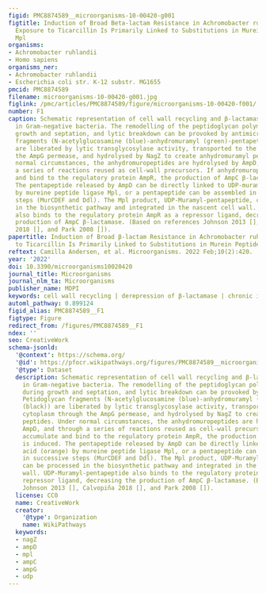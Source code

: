 ```yaml
---
figid: PMC8874589__microorganisms-10-00420-g001
figtitle: Induction of Broad Beta-lactam Resistance in Achromobacter ruhlandii by
  Exposure to Ticarcillin Is Primarily Linked to Substitutions in Murein Peptide Ligase
  Mpl
organisms:
- Achromobacter ruhlandii
- Homo sapiens
organisms_ner:
- Achromobacter ruhlandii
- Escherichia coli str. K-12 substr. MG1655
pmcid: PMC8874589
filename: microorganisms-10-00420-g001.jpg
figlink: /pmc/articles/PMC8874589/figure/microorganisms-10-00420-f001/
number: F1
caption: Schematic representation of cell wall recycling and β-lactamase expression
  in Gram-negative bacteria. The remodelling of the peptidoglycan polymer occurs during
  growth and septation, and lytic breakdown can be provoked by antimicrobials. Petidoglycan
  fragments (N-acetylglucosamine (blue)-anhydromuramyl (green)-pentapetide (black))
  are liberated by lytic transglycosylase activity, transported to the cytoplasm through
  the AmpG permease, and hydrolysed by NagZ to create anhydromuramyl peptides. Under
  normal circumstances, the anhydromuropeptides are hydrolysed by AmpD, and through
  a series of reactions reused as cell-wall precursors. If anhydromuropeptides accumulate
  and bind to the regulatory protein AmpR, the production of AmpC β-lactamase is induced.
  The pentapeptide released by AmpD can be directly linked to UDP-muramic acid (orange)
  by mureine peptide ligase Mpl, or a pentapeptide can be assembled in successive
  steps (MurCDEF and Ddl). The Mpl product, UDP-Muramyl-pentapeptide, can be processed
  in the biosynthetic pathway and integrated in the nascent cell wall. UDP-Muramyl-pentapeptide
  also binds to the regulatory protein AmpR as a repressor ligand, decreasing the
  production of AmpC β-lactamase. (Based on references Johnson 2013 [], Calvopiña
  2018 [], and Park 2008 []).
papertitle: Induction of Broad β-lactam Resistance in Achromobacter ruhlandii by Exposure
  to Ticarcillin Is Primarily Linked to Substitutions in Murein Peptide Ligase Mpl.
reftext: Camilla Andersen, et al. Microorganisms. 2022 Feb;10(2):420.
year: '2022'
doi: 10.3390/microorganisms10020420
journal_title: Microorganisms
journal_nlm_ta: Microorganisms
publisher_name: MDPI
keywords: cell wall recycling | derepression of β-lactamase | chronic infection
automl_pathway: 0.899124
figid_alias: PMC8874589__F1
figtype: Figure
redirect_from: /figures/PMC8874589__F1
ndex: ''
seo: CreativeWork
schema-jsonld:
  '@context': https://schema.org/
  '@id': https://pfocr.wikipathways.org/figures/PMC8874589__microorganisms-10-00420-g001.html
  '@type': Dataset
  description: Schematic representation of cell wall recycling and β-lactamase expression
    in Gram-negative bacteria. The remodelling of the peptidoglycan polymer occurs
    during growth and septation, and lytic breakdown can be provoked by antimicrobials.
    Petidoglycan fragments (N-acetylglucosamine (blue)-anhydromuramyl (green)-pentapetide
    (black)) are liberated by lytic transglycosylase activity, transported to the
    cytoplasm through the AmpG permease, and hydrolysed by NagZ to create anhydromuramyl
    peptides. Under normal circumstances, the anhydromuropeptides are hydrolysed by
    AmpD, and through a series of reactions reused as cell-wall precursors. If anhydromuropeptides
    accumulate and bind to the regulatory protein AmpR, the production of AmpC β-lactamase
    is induced. The pentapeptide released by AmpD can be directly linked to UDP-muramic
    acid (orange) by mureine peptide ligase Mpl, or a pentapeptide can be assembled
    in successive steps (MurCDEF and Ddl). The Mpl product, UDP-Muramyl-pentapeptide,
    can be processed in the biosynthetic pathway and integrated in the nascent cell
    wall. UDP-Muramyl-pentapeptide also binds to the regulatory protein AmpR as a
    repressor ligand, decreasing the production of AmpC β-lactamase. (Based on references
    Johnson 2013 [], Calvopiña 2018 [], and Park 2008 []).
  license: CC0
  name: CreativeWork
  creator:
    '@type': Organization
    name: WikiPathways
  keywords:
  - nagZ
  - ampD
  - mpl
  - ampC
  - ampG
  - udp
---
```

